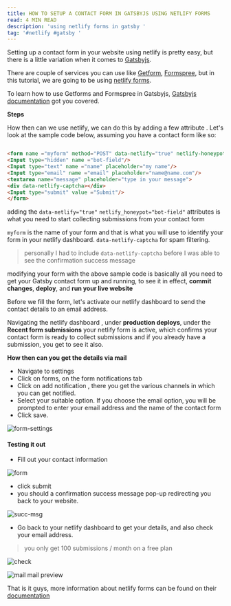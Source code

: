 ```yaml
---
title: HOW TO SETUP A CONTACT FORM IN GATSBYJS USING NETLIFY FORMS 
read: 4 MIN READ
description: 'using netlify forms in gatsby '
tag: '#netlify #gatsby '
---
```

 
Setting up a contact form in your website using netlify is pretty easy,  but there is a little variation when it comes to [Gatsbyjs](https://www.gatsbyjs.org/). 

There are couple of services you can use like [Getform](https://getform.io/),  [Formspree](https://formspree.io/), but in this tutorial,  we are going to be using [netlify forms](https://docs.netlify.com/forms/setup/).

 To learn how to use Getforms and Formspree in Gatsbyjs,  [Gatsbyjs documentation](https://www.gatsbyjs.org/docs/building-a-contact-form/#creating-an-accessible-form) got you covered. 

**Steps**

How then can we use netlify,  we can do this by adding a few attribute . Let's look at the sample code below,  assuming you have a contact form like so:

``` html

<form name ="myform" method="POST" data-netlify="true" netlify-honeypot="bot-field"/>
<Input type="hidden" name ="bot-field"/>
<Input type="text" name ="name" placeholder="my name"/> 
<Input type="email" name ="email" placeholder="name@name.com"/> 
<textarea name="message" placeholder="type in your message">
<div data-netlify-captcha></div>
<Input type="submit" value ="Submit"/> 
</form>

```
adding the
`data-netlify="true"`  `netlify_honeypot="bot-field"` 
attributes is what you need to start collecting submissions from your contact form 

 `myform` is the name of your form and that is what you will use to identify your form in your netlify dashboard. `data-netlify-captcha` 
for spam filtering.


> personally I had to include `data-netlify-captcha` before I was able to see the confirmation success message
 

modifying your form with the above sample code is  basically all you need to get your Gatsby contact form up and running, to see it in effect,  **commit changes**,  **deploy**, and **run your live website**

Before we fill the form,  let's activate our netlify dashboard to send the contact details to an email address.


Navigating the netlify dashboard ,  under **production deploys**, under the **Recent form submissions** your netlify form is active, which confirms your contact form is ready to collect submissions and if you already have a submission,  you get to see it also. 

**How then can you get the details via mail** 

- Navigate to settings
- Click on forms, on the form notifications tab
- Click on add notification ,  there you get the various channels in which you can get notified. 
- Select your suitable option. If you choose the email option, you will be prompted to enter your email address and the name of the contact form
-  Click save.

![form-settings](form-settings.PNG)

#### Testing it out
- Fill out your contact information

![form](form.png)

- click submit
-  you should a confirmation success message pop-up redirecting you back to your website. 

![succ-msg](succ-msg.png)

- Go back to your netlify dashboard to get your details,  and also check your email address. 



> you only get 100 submissions / month on a free plan



![check](check.PNG)

![mail](mail.JPG)
mail preview 

That is it guys,  more information about netlify forms  can be found on their [documentation](https://docs.netlify.com)